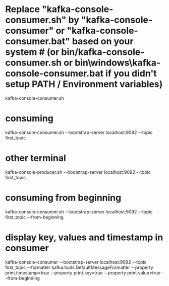 # Replace "kafka-console-consumer.sh" by "kafka-console-consumer" or "kafka-console-consumer.bat" based on your system # (or bin/kafka-console-consumer.sh or bin\windows\kafka-console-consumer.bat if you didn't setup PATH / Environment variables)

kafka-console-consumer.sh 

# consuming
kafka-console-consumer.sh --bootstrap-server localhost:9092 --topic first_topic

# other terminal
kafka-console-producer.sh --bootstrap-server localhost:9092 --topic first_topic

# consuming from beginning
kafka-console-consumer.sh --bootstrap-server localhost:9092 --topic first_topic --from-beginning

# display key, values and timestamp in consumer
kafka-console-consumer --bootstrap-server localhost:9092 --topic first_topic --formatter kafka.tools.DefaultMessageFormatter --property print.timestamp=true --property print.key=true --property print.value=true --from-beginning